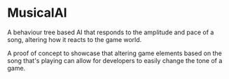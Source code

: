 # MusicalAI
A behaviour tree based AI that responds to the amplitude and pace of a song, altering how it reacts to the game world.

A proof of concept to showcase that altering game elements based on the song that's playing can allow for developers to easily change the tone of a game. 
